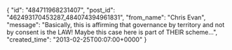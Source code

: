  {
   "id": "484711968231407",
   "post_id": "462493170453287_484074394961831",
   "from_name": "Chris Evan",
   "message": "Basically, this is affirming that governance by territory and not by consent is the LAW!  Maybe this case here is part of THEIR scheme...",
   "created_time": "2013-02-25T00:07:00+0000"
 }
